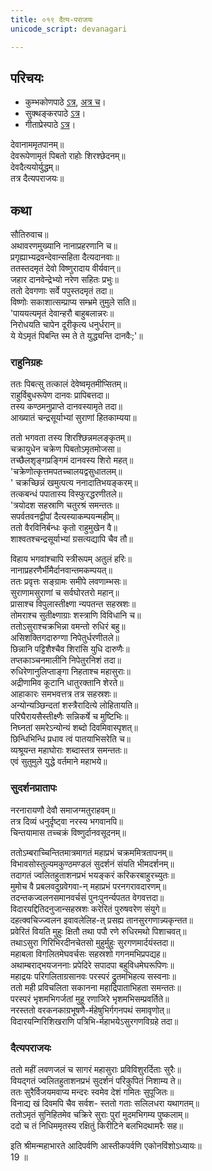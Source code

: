 ```yaml
---
title: ०१९ दैत्य-पराजयः
unicode_script: devanagari

---
```

## परिचयः
- कुम्भकोणपाठे [ऽत्र](https://archive.org/details/mahAbhArata-kumbhakoNam/page/n369), [अत्र च](https://sanskritdocuments.org/mirrors/mahabharata/mbhK/mahabharata-k-01-sa.html)।
- सुक्थङ्करपाठे [ऽत्र](http://bombay.indology.info/mahabharata/text/UD/MBh01.txt)।
- गीताप्रेस्पाठे [ऽत्र](https://archive.org/stream/mahabharata01ramauoft#page/564/mode/2up)।

देवानाममृतपानम्॥  
देवरूपेणामृतं पिबतो राहोः शिरश्छेदनम्॥  
देवदैत्ययोर्युद्धम्॥  
तत्र दैत्यपराजयः॥  

## कथा

सौतिरुवाच॥  
अथावरणमुख्यानि नानाप्रहरणानि च॥  
प्रगृह्याभ्यद्रवन्देवान्सहिता दैत्यदानवाः॥  
ततस्तदमृतं देवो विष्णुरादाय वीर्यवान्॥  
जहार दानवेन्द्रेभ्यो नरेण सहितः प्रभुः॥  
ततो देवगणाः सर्वे पपुस्तदमृतं तदा॥  
विष्णोः सकाशात्सम्प्राप्य सम्भ्रमे तुमुले सति॥  
'पाययत्यमृतं देवान्हरौ बाहुबलान्नरः॥  
निरोधयति चापेन दूरीकृत्य धनुर्धरान्॥  
ये येऽमृतं पिबन्ति स्म ते ते युद्ध्यन्ति दानवैः;'॥  

### राहुनिग्रहः
ततः पिबत्सु तत्कालं देवेष्वमृतमीप्सितम्॥  
राहुर्विबुधरूपेण दानवः प्रापिबत्तदा॥  
तस्य कण्ठमनुप्राप्ते दानवस्यामृते तदा॥  
आख्यातं चन्द्रसूर्याभ्यां सुराणां हितकाम्यया॥  

ततो भगवता तस्य शिरश्छिन्नमलङ्कृतम्॥  
चक्रायुधेन चक्रेण पिबतोऽमृतमोजसा॥  
तच्छैलशृङ्गप्रङ्गिमं दानवस्य शिरो महत्॥  
'चक्रेणोत्कृत्तमपतच्चालयद्वसुधातलम्॥  
' चक्रच्छिन्नं खमुत्पत्य ननादातिभयङ्करम्॥  
तत्कबन्धं पपातास्य विस्फुरद्धरणीतले॥  
'त्रयोदश सहस्राणि चतुरश्रं समन्ततः॥  
सपर्वतवनद्वीपां दैत्यस्याकम्पयन्महीम्॥  
ततो वैरविनिर्बन्धः कृतो राहुमुखेन वै॥  
शाश्वतश्चन्द्रसूर्याभ्यां ग्रसत्यद्यापि चैव तौ॥  

विहाय भगवांश्चापि स्त्रीरूपम् अतुलं हरिः॥  
नानाप्रहरणैर्भीमैर्दानवान्तमकम्पयत्॥  
ततः प्रवृत्तः सङ्ग्रामः समीपे लवणाम्भसः॥  
सुराणामसुराणां च सर्वघोरतरो महान्॥  
प्रासाश्च विपुलास्तीक्ष्णा न्यपतन्त सहस्रशः॥  
तोमराश्च सुतीक्ष्णाग्राः शस्त्राणि विविधानि च॥  
ततोऽसुराश्चक्रभिन्ना वमन्तो रुधिरं बहु॥  
असिशक्तिगदारुग्णा निपेतुर्धरणीतले॥  
छिन्नानि पट्टिशैश्चैव शिरांसि युधि दारुणैः॥  
तप्तकाञ्चनमालीनि निपेतुरनिशं तदा॥  
रुधिरेणानुलिप्ताङ्गा निहताश्च महासुराः॥  
अद्रीणामिव कूटानि धातुरक्तानि शेरते॥  
आहाकारः समभवत्तत्र तत्र सहस्रशः॥  
अन्योन्यञ्छिन्दतां शस्त्रैरादित्ये लोहितायति॥  
परिघैरायसैस्तीक्ष्णैः सन्निकर्षे च मुष्टिभिः॥  
निघ्नतां समरेऽन्योन्यं शब्दो दिवमिवास्पृशत्॥  
छिन्धिभिन्धि प्रधाव त्वं पातयाभिसरेति च॥  
व्यश्रूयन्त महाघोराः शब्दास्तत्र समन्ततः॥  
एवं सुतुमुले युद्धे वर्तमाने महाभये॥  

### सुदर्शनप्रातापः
नरनारायणौ देवौ समाजग्मतुराहवम्॥  
तत्र दिव्यं धनुर्दृष्ट्वा नरस्य भगवानपि॥  
चिन्तयामास तच्चक्रं विष्णुर्दानवसूदनम्॥  

ततोऽम्बराच्चिन्तितमात्रमागतं महाप्रभं चक्रममित्रतापनम्॥  
विभावसोस्तुल्यमकुण्ठमण्डलं सुदर्शनं संयति भीमदर्शनम्॥  
तदागतं ज्वलितहुताशनप्रभं भयङ्करं करिकरबाहुरच्युतः॥  
मुमोच वै प्रबलवदुग्रवेगवा\-न् महाप्रभं परनगरावदारणम्॥  
तदन्तकज्वलनसमानवर्चसं पुनःपुनर्न्यपतत वेगवत्तदा॥  
विदारयद्दितिदनुजान्सहस्रशः करेरितं पुरुषवरेण संयुगे॥  
दहत्क्वचिज्ज्वलन इवावलेलिह\-त् प्रसह्य तानसुरगणान्न्यकृन्तत॥  
प्रवेरितं वियति मुहुः क्षितौ तथा पपौ रणे रुधिरमथो पिशाचवत्॥  
तथाऽसुरा गिरिभिरदीनचेतसो मुहुर्मुहुः सुरगणमार्दयंस्तदा॥  
महाबला विगलितमेघवर्चसः सहस्रशो गगनमभिप्रपद्यह॥  
अथाम्बराद्भयजननाः प्रपेदिरे सपादपा बहुविधमेघरूपिणः॥  
महाद्रयः परिगलिताग्रसानवः परस्परं द्रुतमभिहत्य सस्वनाः॥  
ततो मही प्रविचलिता सकानना महाद्रिपाताभिहता समन्ततः॥  
परस्परं भृशमभिगर्जतां मुहू रणाजिरे भृशमभिसम्प्रवर्तिते॥  
नरस्ततो वरकनकाग्रभूषणै\-र्महेषुभिर्गगनपथं समावृणोत्॥  
विदारयन्गिरिशिखराणि पत्रिभि\-र्महाभयेऽसुरगणविग्रहे तदा॥  

### दैत्यपराजयः
ततो महीं लवणजलं च सागरं महासुराः प्रविविशुरर्दिताः सुरैः॥  
वियद्गतं ज्वलितहुताशनप्रभं सुदर्शनं परिकुपितं निशाम्य ते॥  
ततः सुरैर्विजयमवाप्य मन्दरः स्वमेव देशं गमितः सुपूजितः॥  
विनाद्य खं दिवमपि चैव सर्वश\- स्ततो गताः सलिलधरा यथागतम्॥  
ततोऽमृतं सुनिहितमेव चक्रिरे सुराः पुरां मुदमभिगम्य पुष्कलाम्॥  
ददो च तं निधिममृतस्य रक्षितुं किरीटिने बलभिदथामरैः सह॥  

इति श्रीमन्महाभारते आदिपर्वणि आस्तीकपर्वणि एकोनविंशोऽध्यायः॥  
19 ॥  